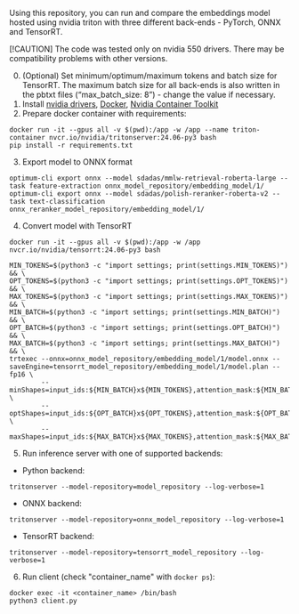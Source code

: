 Using this repository, you can run and compare the embeddings model hosted using nvidia triton with three different back-ends - PyTorch, ONNX and TensorRT.

[!CAUTION]
The code was tested only on nvidia 550 drivers. There may be compatibility problems with other versions.

0. (Optional) Set minimum/optimum/maximum tokens and batch size for TensorRT. The maximum batch size for all back-ends is also written in the pbtxt files (“max_batch_size: 8”) - change the value if necessary.
1. Install [nvidia drivers](https://ubuntu.com/server/docs/nvidia-drivers-installation), [Docker](https://docs.docker.com/engine/install/), [Nvidia Container Toolkit](https://docs.nvidia.com/datacenter/cloud-native/container-toolkit/latest/install-guide.html)
2. Prepare docker container with requirements:
```shell
docker run -it --gpus all -v $(pwd):/app -w /app --name triton-container nvcr.io/nvidia/tritonserver:24.06-py3 bash
pip install -r requirements.txt
```
3. Export model to ONNX format
```shell
optimum-cli export onnx --model sdadas/mmlw-retrieval-roberta-large --task feature-extraction onnx_model_repository/embedding_model/1/
optimum-cli export onnx --model sdadas/polish-reranker-roberta-v2 --task text-classification onnx_reranker_model_repository/embedding_model/1/
```
4. Convert model with TensorRT
```shell
docker run -it --gpus all -v $(pwd):/app -w /app nvcr.io/nvidia/tensorrt:24.06-py3 bash

MIN_TOKENS=$(python3 -c "import settings; print(settings.MIN_TOKENS)") && \
OPT_TOKENS=$(python3 -c "import settings; print(settings.OPT_TOKENS)") && \
MAX_TOKENS=$(python3 -c "import settings; print(settings.MAX_TOKENS)") && \
MIN_BATCH=$(python3 -c "import settings; print(settings.MIN_BATCH)") && \
OPT_BATCH=$(python3 -c "import settings; print(settings.OPT_BATCH)") && \
MAX_BATCH=$(python3 -c "import settings; print(settings.MAX_BATCH)") && \
trtexec --onnx=onnx_model_repository/embedding_model/1/model.onnx --saveEngine=tensorrt_model_repository/embedding_model/1/model.plan --fp16 \
        --minShapes=input_ids:${MIN_BATCH}x${MIN_TOKENS},attention_mask:${MIN_BATCH}x${MIN_TOKENS} \
        --optShapes=input_ids:${OPT_BATCH}x${OPT_TOKENS},attention_mask:${OPT_BATCH}x${OPT_TOKENS} \
        --maxShapes=input_ids:${MAX_BATCH}x${MAX_TOKENS},attention_mask:${MAX_BATCH}x${MAX_TOKENS}
```
5. Run inference server with one of supported backends:
- Python backend:
```shell
tritonserver --model-repository=model_repository --log-verbose=1
```
- ONNX backend:
```shell
tritonserver --model-repository=onnx_model_repository --log-verbose=1
```
- TensorRT backend:
```shell
tritonserver --model-repository=tensorrt_model_repository --log-verbose=1
```
6. Run client (check "container_name" with ```docker ps```):
```shell
docker exec -it <container_name> /bin/bash
python3 client.py
```
